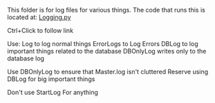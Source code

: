 This folder is for log files for various things.
The code that runs this is located at:
[Logging.py](../Codebase/ErrorLogs/logging.py)

Ctrl+Click to follow link

Use:
Log to log normal things
ErrorLogs to Log Errors
DBLog to log important things related to the database
DBOnlyLog writes only to the database log 

Use DBOnlyLog to ensure that Master.log isn't cluttered 
Reserve using DBLog for big important things

Don't use StartLog For anything